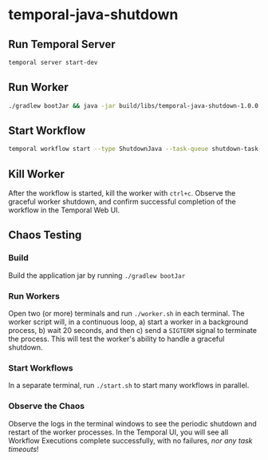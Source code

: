 # temporal-java-shutdown

## Run Temporal Server

```bash
temporal server start-dev
```

## Run Worker

```bash
./gradlew bootJar && java -jar build/libs/temporal-java-shutdown-1.0.0.jar
```

## Start Workflow

```bash
temporal workflow start --type ShutdownJava --task-queue shutdown-task-queue --input '{"val":"foo"}'
```

## Kill Worker

After the workflow is started, kill the worker with `ctrl+c`. Observe the graceful worker shutdown,
and confirm successful completion of the workflow in the Temporal Web UI.

## Chaos Testing

### Build

Build the application jar by running `./gradlew bootJar`

### Run Workers

Open two (or more) terminals and run `./worker.sh` in each terminal. The worker script will, in a continuous
loop, a) start a worker in a background process, b) wait 20 seconds, and then c) send a `SIGTERM` signal to 
terminate the process. This will test the worker's ability to handle a graceful shutdown.

### Start Workflows

In a separate terminal, run `./start.sh` to start many workflows in parallel.

### Observe the Chaos

Observe the logs in the terminal windows to see the periodic shutdown and restart of the worker processes.
In the Temporal UI, you will see all Workflow Executions complete successfully, with no failures, *nor any
task timeouts*!

